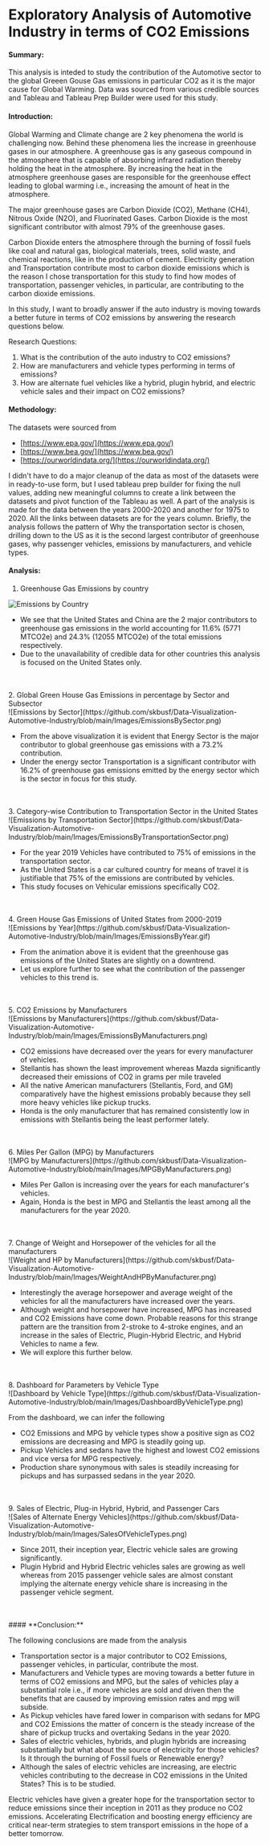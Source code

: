 # **Exploratory Analysis of Automotive Industry in terms of CO2 Emissions**

#### **Summary:**
This analysis is inteded to study the contribution of the Automotive sector to the global Greeen Gouse Gas emissions in particular CO2 as it is the major cause for Global Warming. Data was sourced from various credible sources and Tableau and Tableau Prep Builder were used for this study. 

#### **Introduction:**

Global Warming and Climate change are 2 key phenomena the world is challenging now. Behind these phenomena lies the increase in greenhouse gases in our atmosphere. A greenhouse gas is any gaseous compound in the atmosphere that is capable of absorbing infrared radiation thereby holding the heat in the atmosphere. By increasing the heat in the atmosphere greenhouse gases are responsible for the greenhouse effect leading to global warming i.e., increasing the amount of heat in the atmosphere.

The major greenhouse gases are Carbon Dioxide (CO2), Methane (CH4), Nitrous Oxide (N2O), and Fluorinated Gases. Carbon Dioxide is the most significant contributor with almost 79% of the greenhouse gases.

Carbon Dioxide enters the atmosphere through the burning of fossil fuels like coal and natural gas, biological materials, trees, solid waste, and chemical reactions, like in the production of cement. Electricity generation and Transportation contribute most to carbon dioxide emissions which is the reason I chose transportation for this study to find how modes of transportation, passenger vehicles, in particular, are contributing to the carbon dioxide emissions.

In this study, I want to broadly answer if the auto industry is moving towards a better future in terms of CO2 emissions by answering the research questions below.

Research Questions:

1. What is the contribution of the auto industry to CO2 emissions?
2. How are manufacturers and vehicle types performing in terms of emissions?
3. How are alternate fuel vehicles like a hybrid, plugin hybrid, and electric vehicle sales and their impact on CO2 emissions?

#### **Methodology:**

The datasets were sourced from

- [https://www.epa.gov/](https://www.epa.gov/)
- [https://www.bea.gov/](https://www.bea.gov/)
- [https://ourworldindata.org/](https://ourworldindata.org/)

I didn't have to do a major cleanup of the data as most of the datasets were in ready-to-use form, but I used tableau prep builder for fixing the null values, adding new meaningful columns to create a link between the datasets and pivot function of the Tableau as well. A part of the analysis is made for the data between the years 2000-2020 and another for 1975 to 2020. All the links between datasets are for the years column. Briefly, the analysis follows the pattern of Why the transportation sector is chosen, drilling down to the US as it is the second largest contributor of greenhouse gases, why passenger vehicles, emissions by manufacturers, and vehicle types.

#### **Analysis:**

1. Greenhouse Gas Emissions by country

![Emissions by Country](https://github.com/skbusf/Data-Visualization-Automotive-Industry/blob/main/Images/EmissionsByCountry.png)

- We see that the United States and China are the 2 major contributors to greenhouse gas emissions in the world accounting for 11.6% (5771 MTCO2e) and 24.3% (12055 MTCO2e) of the total emissions respectively.
- Due to the unavailability of credible data for other countries this analysis is focused on the United States only.
<br>
<br>
2. Global Green House Gas Emissions in percentage by Sector and Subsector
<br>
![Emissions by Sector](https://github.com/skbusf/Data-Visualization-Automotive-Industry/blob/main/Images/EmissionsBySector.png)

- From the above visualization it is evident that Energy Sector is the major contributor to global greenhouse gas emissions with a 73.2% contribution.
- Under the energy sector Transportation is a significant contributor with 16.2% of greenhouse gas emissions emitted by the energy sector which is the sector in focus for this study.
<br>
<br>
3. Category-wise Contribution to Transportation Sector in the United States
<br>
![Emissions by Transportation Sector](https://github.com/skbusf/Data-Visualization-Automotive-Industry/blob/main/Images/EmissionsByTransportationSector.png)

- For the year 2019 Vehicles have contributed to 75% of emissions in the transportation sector.
- As the United States is a car cultured country for means of travel it is justifiable that 75% of the emissions are contributed by vehicles.
- This study focuses on Vehicular emissions specifically CO2.
<br>
<br>
4. Green House Gas Emissions of United States from 2000-2019
<br>
![Emissions by Year](https://github.com/skbusf/Data-Visualization-Automotive-Industry/blob/main/Images/EmissionsByYear.gif)

- From the animation above it is evident that the greenhouse gas emissions of the United States are slightly on a downtrend.
- Let us explore further to see what the contribution of the passenger vehicles to this trend is.
<br>
<br>
5. CO2 Emissions by Manufacturers
<br>
![Emissions by Manufacturers](https://github.com/skbusf/Data-Visualization-Automotive-Industry/blob/main/Images/EmissionsByManufacturers.png)

- CO2 emissions have decreased over the years for every manufacturer of vehicles.
- Stellantis has shown the least improvement whereas Mazda significantly decreased their emissions of CO2 in grams per mile traveled
- All the native American manufacturers (Stellantis, Ford, and GM) comparatively have the highest emissions probably because they sell more heavy vehicles like pickup trucks.
- Honda is the only manufacturer that has remained consistently low in emissions with Stellantis being the least performer lately.
<br>
<br>
6. Miles Per Gallon (MPG) by Manufacturers
<br>
![MPG by Manufacturers](https://github.com/skbusf/Data-Visualization-Automotive-Industry/blob/main/Images/MPGByManufacturers.png)

- Miles Per Gallon is increasing over the years for each manufacturer's vehicles.
- Again, Honda is the best in MPG and Stellantis the least among all the manufacturers for the year 2020.
<br>
<br>
7. Change of Weight and Horsepower of the vehicles for all the manufacturers
<br>
![Weight and HP by Manufacturers](https://github.com/skbusf/Data-Visualization-Automotive-Industry/blob/main/Images/WeightAndHPByManufacturer.png)

- Interestingly the average horsepower and average weight of the vehicles for all the manufacturers have increased over the years.
- Although weight and horsepower have increased, MPG has increased and CO2 Emissions have come down. Probable reasons for this strange pattern are the transition from 2-stroke to 4-stroke engines, and an increase in the sales of Electric, Plugin-Hybrid Electric, and Hybrid Vehicles to name a few.
- We will explore this further below.
<br>
<br>
8. Dashboard for Parameters by Vehicle Type
<br>
![Dashboard by Vehicle Type](https://github.com/skbusf/Data-Visualization-Automotive-Industry/blob/main/Images/DashboardByVehicleType.png)

From the dashboard, we can infer the following

- CO2 Emissions and MPG by vehicle types show a positive sign as CO2 emissions are decreasing and MPG is steadily going up.
- Pickup Vehicles and sedans have the highest and lowest CO2 emissions and vice versa for MPG respectively.
- Production share synonymous with sales is steadily increasing for pickups and has surpassed sedans in the year 2020.
<br>
<br>
9. Sales of Electric, Plug-in Hybrid, Hybrid, and Passenger Cars
<br>
![Sales of Alternate Energy Vehicles](https://github.com/skbusf/Data-Visualization-Automotive-Industry/blob/main/Images/SalesOfVehicleTypes.png)

- Since 2011, their inception year, Electric vehicle sales are growing significantly.
- Plugin Hybrid and Hybrid Electric vehicles sales are growing as well whereas from 2015 passenger vehicle sales are almost constant implying the alternate energy vehicle share is increasing in the passenger vehicle segment.
<br>
<br>
#### **Conclusion:**

The following conclusions are made from the analysis

- Transportation sector is a major contributor to CO2 Emissions, passenger vehicles, in particular, contribute the most.
- Manufacturers and Vehicle types are moving towards a better future in terms of CO2 emissions and MPG, but the sales of vehicles play a substantial role i.e., if more vehicles are sold and driven then the benefits that are caused by improving emission rates and mpg will subside.
- As Pickup vehicles have fared lower in comparison with sedans for MPG and CO2 Emissions the matter of concern is the steady increase of the share of pickup trucks and overtaking Sedans in the year 2020.
- Sales of electric vehicles, hybrids, and plugin hybrids are increasing substantially but what about the source of electricity for those vehicles? Is it through the burning of Fossil fuels or Renewable energy?
- Although the sales of electric vehicles are increasing, are electric vehicles contributing to the decrease in CO2 emissions in the United States? This is to be studied.

Electric vehicles have given a greater hope for the transportation sector to reduce emissions since their inception in 2011 as they produce no CO2 emissions. Accelerating Electrification and boosting energy efficiency are critical near-term strategies to stem transport emissions in the hope of a better tomorrow.